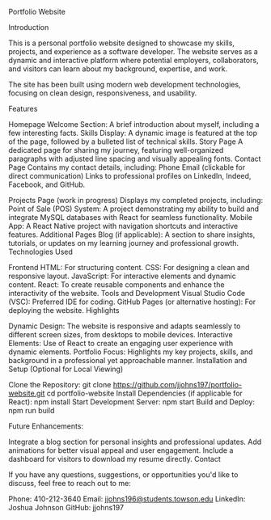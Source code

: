 Portfolio Website

Introduction

This is a personal portfolio website designed to showcase my skills, projects, and experience as a software developer. The website serves as a dynamic and interactive platform where potential employers, collaborators, and visitors can learn about my background, expertise, and work.

The site has been built using modern web development technologies, focusing on clean design, responsiveness, and usability.

Features

Homepage
Welcome Section: A brief introduction about myself, including a few interesting facts.
Skills Display: A dynamic image is featured at the top of the page, followed by a bulleted list of technical skills.
Story Page
A dedicated page for sharing my journey, featuring well-organized paragraphs with adjusted line spacing and visually appealing fonts.
Contact Page
Contains my contact details, including:
Phone
Email (clickable for direct communication)
Links to professional profiles on LinkedIn, Indeed, Facebook, and GitHub.

Projects Page (work in progress)
Displays my completed projects, including:
Point of Sale (POS) System: A project demonstrating my ability to build and integrate MySQL databases with React for seamless functionality.
Mobile App: A React Native project with navigation shortcuts and interactive features.
Additional Pages
Blog (if applicable): A section to share insights, tutorials, or updates on my learning journey and professional growth.
Technologies Used

Frontend
HTML: For structuring content.
CSS: For designing a clean and responsive layout.
JavaScript: For interactive elements and dynamic content.
React: To create reusable components and enhance the interactivity of the website.
Tools and Development
Visual Studio Code (VSC): Preferred IDE for coding.
GitHub Pages (or alternative hosting): For deploying the website.
Highlights

Dynamic Design: The website is responsive and adapts seamlessly to different screen sizes, from desktops to mobile devices.
Interactive Elements: Use of React to create an engaging user experience with dynamic elements.
Portfolio Focus: Highlights my key projects, skills, and background in a professional yet approachable manner.
Installation and Setup (Optional for Local Viewing)

Clone the Repository:
git clone https://github.com/jjohns197/portfolio-website.git
cd portfolio-website
Install Dependencies (if applicable for React):
npm install
Start Development Server:
npm start
Build and Deploy:
npm run build


Future Enhancements:

Integrate a blog section for personal insights and professional updates.
Add animations for better visual appeal and user engagement.
Include a dashboard for visitors to download my resume directly.
Contact

If you have any questions, suggestions, or opportunities you'd like to discuss, feel free to reach out to me:

Phone: 410-212-3640
Email: jjohns196@students.towson.edu
LinkedIn: Joshua Johnson
GitHub: jjohns197
